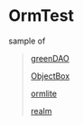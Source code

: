 # OrmTest
sample of 
> [greenDAO](http://greenrobot.org/greendao/)
> 
> [ObjectBox](http://objectbox.io/documentation/introduction/)
> 
> [ormlite](http://ormlite.com/)
> 
> [realm](https://realm.io/)
